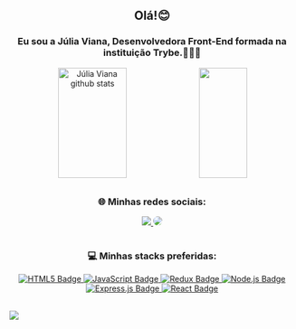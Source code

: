 <h2 align="center"> Olá!😊</h3>


<h3 align="center"> Eu sou a Júlia Viana, Desenvolvedora Front-End formada na instituição Trybe.👩🏾‍💻</h3>

<div align="center">  
  <img width="49%" height="195px" src="https://github-readme-stats.vercel.app/api?username=juliav05&show_icons=true&count_private=true&hide_border=true&title_color=ff91a4&icon_color=ff91a4&text_color=c9d1d9&bg_color=0d1117" alt="Júlia Viana github stats" /> 
  <img width="41%" height="195px" src="https://github-readme-stats.vercel.app/api/top-langs/?username=juliav05&layout=compact&hide_border=true&title_color=ff91a4&text_color=ff91a4&bg_color=0d1117" />
</div>

## <h3 align="center"> 🌐 Minhas redes sociais:</h3>

 <div align="center">
 <a href="https://www.instagram.com/jullia_viana/">
  <img src="https://img.shields.io/badge/-Instagram-%23E4405F?style=for-the-badge&logo=instagram&logoColor=white"</a>
<a href="https://www.linkedin.com/in/julia-viana05/">
  <img src="https://img.shields.io/badge/-LinkedIn-%230077B5?style=for-the-badge&logo=linkedin&logoColor=white" style="border-radius: 30px" target="_blank">
 </a>
</div>

 # <h3 align="center">💻 Minhas stacks preferidas:</h3>
 <div align="center">
     <a href="https://www.w3.org/html/" target="_blank">
         <img src="https://img.shields.io/badge/html5-%23E34F26.svg?style=flat&logo=html5&logoColor=white" alt="HTML5 Badge">
    </a>
     <a href="https://developer.mozilla.org/en-US/docs/Web/JavaScript" target="_blank">
         <img src="https://img.shields.io/badge/javascript-%23323330.svg?style=flat&logo=javascript&logoColor=%23F7DF1E" alt="JavaScript Badge">
    </a>
     <a href="https://redux.js.org/" target="_blank">
          <img src="https://img.shields.io/badge/redux-%23593d88.svg?style=flat&logo=redux&logoColor=white" alt="Redux Badge">
     </a>
      <a href="https://nodejs.org/" target="_blank">
           <img src="https://img.shields.io/badge/node.js-6DA55F?style=flat&logo=node.js&logoColor=white" alt="Node.js Badge">
     </a>
       <a href="https://expressjs.com/" target="_blank">
           <img src="https://img.shields.io/badge/express.js-%23404d59.svg?style=flat&logo=express&logoColor=%2361DAFB" alt="Express.js Badge">
      </a>
       <a href="https://reactjs.org/" target="_blank">
           <img src="https://img.shields.io/badge/react-%2320232a.svg?style=flat&logo=react&logoColor=%2361DAFB" alt="React Badge">
     </a>
    </div>
<br>

[![](https://visitcount.itsvg.in/api?id=JuliaV05&icon=0&color=0)](https://visitcount.itsvg.in)

<!-- Proudly created with GPRM ( https://gprm.itsvg.in ) -->
